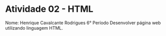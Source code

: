 # Atividade 02 - HTML
Nome: Henrique Cavalcante Rodrigues 6° Período
Desenvolver página web utilizando linguagem HTML.
